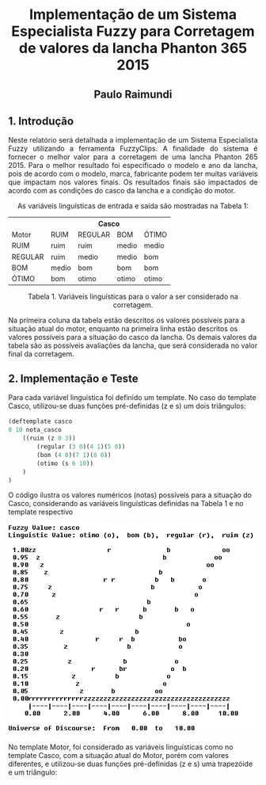 
# <center> Implementação de um Sistema Especialista Fuzzy para Corretagem de valores da lancha Phanton 365 2015 </center>

## <center> Paulo Raimundi </center>

## 1. Introdução

 <p align="justify"> Neste relatório será detalhada a implementação de um Sistema Especialista Fuzzy utilizando a ferramenta FuzzyClips. A finalidade do sistema é fornecer o melhor valor para a corretagem de uma lancha Phanton 265 2015. Para o melhor resultado foi especificado o modelo e ano da lancha, pois de acordo com o modelo, marca, fabricante podem ter muitas variáveis que impactam nos valores finais. Os resultados finais são impactados de acordo com as condições do casco da lancha e a condição do motor. </p>

<p align="center"> As variáveis linguísticas de entrada e saída são mostradas na Tabela 1: </p>

<table class="tg">
  <tr>
    <th class="tg-0lax"></th>
    <th class="tg-wp8o" colspan="4">Casco</th>
  </tr>
  <tr>
    <td class="tg-wp8o">Motor</td>
    <td class="tg-mcqj">RUIM</td>
    <td class="tg-mcqj">REGULAR</td>
    <td class="tg-mcqj">BOM</td>
    <td class="tg-mcqj">ÓTIMO<br></td>
  </tr>
  <tr>
    <td class="tg-mqa1">RUIM</td>
    <td class="tg-wp8o">ruim</td>
    <td class="tg-wp8o">ruim</td>
    <td class="tg-wp8o">medio</td>
    <td class="tg-wp8o">medio</td>
  </tr>
  <tr>
    <td class="tg-mqa1">REGULAR</td>
    <td class="tg-wp8o">ruim</td>
    <td class="tg-wp8o">medio</td>
    <td class="tg-wp8o">medio</td>
    <td class="tg-wp8o">bom</td>
  </tr>
  <tr>
    <td class="tg-mqa1">BOM</td>
    <td class="tg-wp8o">medio</td>
    <td class="tg-wp8o">bom</td>
    <td class="tg-wp8o">bom</td>
    <td class="tg-wp8o">bom</td>
  </tr>
  <tr>
    <td class="tg-mqa1">ÓTIMO<br></td>
    <td class="tg-wp8o">bom</td>
    <td class="tg-wp8o">otimo</td>
    <td class="tg-wp8o">otimo</td>
    <td class="tg-wp8o">otimo</td>
  </tr>
</table>


<p align="center">Tabela 1. Variáveis linguísticas para o valor a ser considerado na corretagem.</p>

Na primeira coluna da tabela estão descritos os valores possíveis para a situação atual do motor, enquanto na primeira linha estão descritos os valores possíveis para a situação do casco  da lancha. Os demais valores da tabela são as possíveis avaliações da lancha, que será considerada no valor final da corretagem.

## 2. Implementação e Teste
Para cada variável linguística foi definido um template. No caso do template Casco, utilizou-se duas funções pré-definidas (z e s)  um dois triângulos:

```lisp
(deftemplate casco
0 10 nota_casco
    ((ruim (z 0 3))
        (regular (3 0)(4 1)(5 0))
        (bom (4 0)(7 1)(8 0))
        (otimo (s 6 10))
    )
)
```
O código ilustra os valores numéricos (notas) possíveis para a situação do Casco, considerando as variáveis linguísticas definidas na Tabela 1 e no template respectivo

![Imagem com os dados plotados do template casco](images/plotagem-casco.png)

No template Motor, foi considerado as variáveis linguísticas como no template Casco, com a situação atual do Motor, porém com valores diferentes, e utilizou-se duas funções pré-definidas (z e s)  uma trapezóide e um triângulo:

```lisp

```